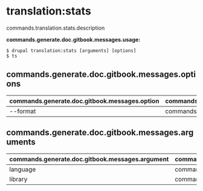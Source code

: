 # translation:stats
commands.translation.stats.description

**commands.generate.doc.gitbook.messages.usage:**
```
$ drupal translation:stats [arguments] [options]
$ ts  
```

## commands.generate.doc.gitbook.messages.options
commands.generate.doc.gitbook.messages.option | commands.generate.doc.gitbook.messages.details
-------|-------------
--format | commands.translation.stats.options.format

## commands.generate.doc.gitbook.messages.arguments
commands.generate.doc.gitbook.messages.argument | commands.generate.doc.gitbook.messages.details
---------|-------------
language | commands.translation.stats.arguments.language
library | commands.translation.stats.arguments.library
